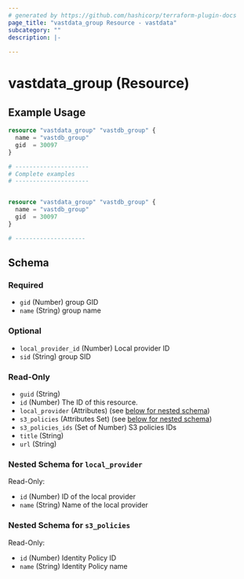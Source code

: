 ```yaml
---
# generated by https://github.com/hashicorp/terraform-plugin-docs
page_title: "vastdata_group Resource - vastdata"
subcategory: ""
description: |-
  
---
```


# vastdata_group (Resource)



## Example Usage

```terraform
resource "vastdata_group" "vastdb_group" {
  name = "vastdb_group"
  gid  = 30097
}

# ---------------------
# Complete examples
# ---------------------


resource "vastdata_group" "vastdb_group" {
  name = "vastdb_group"
  gid  = 30097
}

# --------------------
```

<!-- schema generated by tfplugindocs -->
## Schema

### Required

- `gid` (Number) group GID
- `name` (String) group name

### Optional

- `local_provider_id` (Number) Local provider ID
- `sid` (String) group SID

### Read-Only

- `guid` (String)
- `id` (Number) The ID of this resource.
- `local_provider` (Attributes) (see [below for nested schema](#nestedatt--local_provider))
- `s3_policies` (Attributes Set) (see [below for nested schema](#nestedatt--s3_policies))
- `s3_policies_ids` (Set of Number) S3 policies IDs
- `title` (String)
- `url` (String)

<a id="nestedatt--local_provider"></a>
### Nested Schema for `local_provider`

Read-Only:

- `id` (Number) ID of the local provider
- `name` (String) Name of the local provider


<a id="nestedatt--s3_policies"></a>
### Nested Schema for `s3_policies`

Read-Only:

- `id` (Number) Identity Policy ID
- `name` (String) Identity Policy name
